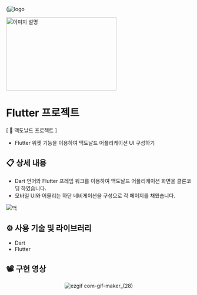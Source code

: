 
(![logo](https://github.com/whwlgns42/Balance_Game_Pro_V2/assets/105491518/9512b82c-b556-4418-a17f-7a6566ea854b)

<img src="https://github.com/whwlgns42/Balance_Game_Pro_V2/assets/105491518/9512b82c-b556-4418-a17f-7a6566ea854b" alt="이미지 설명" width="300" height="200">

# Flutter 프로젝트
[ 🍔 맥도날드 프로젝트 ]
- Flutter 위젯 기능을 이용하여 맥도날드 어플리케이션 UI 구성하기


## 📋 상세 내용

- Dart 언어와 Flutter 프레임 워크를 이용하여 맥도날드 어플리케이션 화면을 클론코딩 하였습니다. 
- 모바일 UI와 어울리는 하단 네비게이션을  구성으로 각 페이지를 채웠습니다.

![맥](https://user-images.githubusercontent.com/113653130/213922625-51dc1091-3f03-4b96-b970-175f3e8e7145.png)


## ⚙️ 사용 기술 및 라이브러리
- Dart
- Flutter

## 📽️ 구현 영상
<div align=center>

![ezgif com-gif-maker_(28)](https://user-images.githubusercontent.com/113653130/213922679-fa120b90-ac8c-4e18-995b-8f15f99aaae4.gif)

</div>


